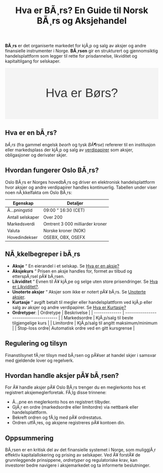 ﻿---
title: "Hva er BÃ¸rs? En Guide til Norsk BÃ¸rs og Aksjehandel"
meta_title: "Hva er BÃ¸rs? En Guide til Norsk BÃ¸rs og Aksjehandel"
meta_description: '**BÃ¸rs** er det organiserte markedet for kjÃ¸p og salg av aksjer og andre finansielle instrumenter i Norge. **BÃ¸rsen** gir en strukturert og gjennomsiktig han...'
slug: bors
type: blog
layout: pages/single
---

**BÃ¸rs** er det organiserte markedet for kjÃ¸p og salg av aksjer og andre finansielle instrumenter i Norge. **BÃ¸rsen** gir en strukturert og gjennomsiktig handelsplattform som legger til rette for prisdannelse, likviditet og kapitaltilgang for selskaper.

![Hva er BÃ¸rs? En Guide til Norsk BÃ¸rs og Aksjehandel](bors-image.svg)

## Hva er en bÃ¸rs?

*bÃ¸rs* (fra gammel engelsk *beorh* og tysk *BÃ¶rse*) refererer til en institusjon eller markedsplass der kjÃ¸p og salg av [verdipapirer](/blogs/regnskap/hva-er-verdipapir "Hva er Verdipapir? En Komplett Guide til Verdipapirer") som aksjer, obligasjoner og derivater skjer.

## Hvordan fungerer Oslo BÃ¸rs?

Oslo BÃ¸rs er Norges hovedbÃ¸rs og driver en elektronisk handelsplattform hvor aksjer og andre verdipapirer handles kontinuerlig. Tabellen under viser noen nÃ¸kkelfakta om Oslo BÃ¸rs:

| Egenskap           | Detaljer                                |
| ------------------ | --------------------------------------- |
| Ã…pningstid         | 09:00 “ 16:30 (CET)                     |
| Antall selskaper   | Over 200                                |
| Markedsverdi       | Omtrent 3 000 milliarder kroner         |
| Valuta             | Norske kroner (NOK)                     |
| Hovedindekser      | OSEBX, OBX, OSEFX                       |

## NÃ¸kkelbegreper i bÃ¸rs

* **Aksje** “ En eierandel i et selskap. Se [Hva er en aksje?](/blogs/regnskap/hva-er-en-aksje "Hva er en Aksje?")
* **Aksjekurs** “ Prisen en aksje handles for, formet av tilbud og etterspÃ¸rsel pÃ¥ bÃ¸rsen.
* **Likviditet** “ Evnen til Ã¥ kjÃ¸pe og selge uten store prisendringer. Se [Hva er Likviditet?](/blogs/regnskap/hva-er-likviditet "Hva er Likviditet? En komplett guide til likviditetsstyring").
* **Unoterte aksjer** “ Aksjer som ikke er notert pÃ¥ bÃ¸rs. Se [Unoterte aksjer](/blogs/regnskap/unoterte-aksjer "Unoterte aksjer “ Veileder til investering og regnskapsfÃ¸ring").
* **Kurtasje** “ avgift betalt til megler eller handelsplattform ved kjÃ¸p eller salg av aksjer og andre verdipapirer. Se [Hva er Kurtasje?](/blogs/regnskap/kurtasje "Hva er Kurtasje? Guide til Kurtasje og Megleravgifter")
* **Ordretyper**:
  | Ordretype      | Beskrivelse                             |
  | -------------- | --------------------------------------- |
  | Markedsordre   | KjÃ¸p/salg til beste tilgjengelige kurs   |
  | Limitordre     | KjÃ¸p/salg til angitt maksimum/minimum    |
  | Stop-loss ordre| Automatisk ordre ved en gitt kursgrense |

## Regulering og tilsyn

Finanstilsynet fÃ¸rer tilsyn med bÃ¸rsen og pÃ¥ser at handel skjer i samsvar med gjeldende lover og regelverk.

## Hvordan handle aksjer pÃ¥ bÃ¸rsen?

For Ã¥ handle aksjer pÃ¥ Oslo BÃ¸rs trenger du en meglerkonto hos et registrert aksjemeglerforetak. FÃ¸lg disse trinnene:

*   Ã…pne en meglerkonto hos en registrert tilbyder.
*   GjÃ¸r en ordre (markedsordre eller limitordre) via nettbank eller handelsplattform.
*   Bekreft ordren og fÃ¸lg med pÃ¥ ordrestatus.
*   Ordren utfÃ¸res, og aksjene registreres pÃ¥ kontoen din.

## Oppsummering

BÃ¸rsen er en kritisk del av det finansielle systemet i Norge, som muliggjÃ¸r effektiv kapitalallokering og prising av selskaper. Ved Ã¥ forstÃ¥ de grunnleggende prinsippene, *ordretyper* og regulatoriske krav, kan investorer bedre navigere i aksjemarkedet og ta informerte beslutninger.







